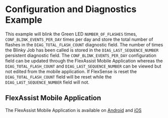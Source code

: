 # Configuration and Diagnostics Example

This example will blink the Green LED `NUMBER_OF_FLASHES` times, `CONF_BLINK_EVENTS_PER_DAY` times per day and store the total number of flashes in the `DIAG_TOTAL_FLASH_COUNT` diagnostic field. The number of times the Blinky Job has been called is stored in the `DIAG_LAST_SEQUENCE_NUMBER` persistent diagnostic field. The `CONF_BLINK_EVENTS_PER_DAY` configuration field can be updated through the FlexAssist Mobile Application whereas the `DIAG_TOTAL_FLASH_COUNT` and `DIAG_LAST_SEQUENCE_NUMBER` can be viewed but not edited from the mobile application. If FlexSense is reset the `DIAG_TOTAL_FLASH_COUNT` field will be reset while the `DIAG_LAST_SEQUENCE_NUMBER` field will not.

## FlexAssist Mobile Application
The FlexAssist Mobile Application is available on [Android](https://play.google.com/store/apps/details?id=com.myriota.binzel&hl=en) and [iOS](https://apps.apple.com/us/app/flexassist/id6474694371?uo=2)

